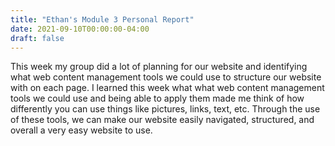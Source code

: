```yaml
---
title: "Ethan's Module 3 Personal Report"
date: 2021-09-10T00:00:00-04:00
draft: false
---
```

 This week my group did a lot of planning for our website and identifying what web content management tools we could use to structure our website with on each page. I learned this week what what web content management tools we could use and being able to apply them made me think of how differently you can use things like pictures, links, text, etc. Through the use of these tools, we can make our website easily navigated, structured, and overall a very easy website to use.

